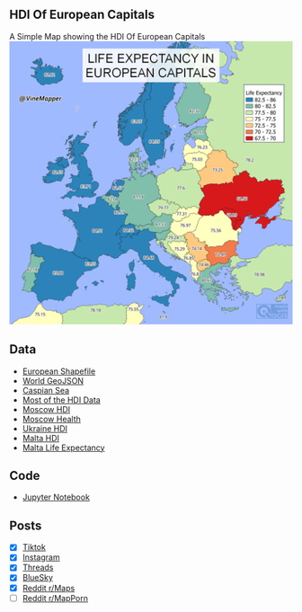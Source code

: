 ## HDI Of European Capitals
A Simple Map showing the HDI Of European Capitals
![Map](europe_hdi_instagram.png)

## Data
* [European Shapefile](https://github.com/leakyMirror/map-of-europe/blob/master/GeoJSON/europe.geojson)
* [World GeoJSON](https://public.opendatasoft.com/explore/dataset/world-administrative-boundaries/export/?flg=en-us)
* [Caspian Sea](https://cartographyvectors.com/map/1224-caspian-sea)
* [Most of the HDI Data](https://globaldatalab.org/shdi/table/2022/shdi+lifexp+lgnic/)
* [Moscow HDI](https://en.wikipedia.org/wiki/List_of_federal_subjects_of_Russia_by_Human_Development_Index)
* [Moscow Health](https://cdn.who.int/media/docs/librariesprovider2/regions-for-health/20230928-moscow-en-final.pdf?sfvrsn=635b5b98_4)
* [Ukraine HDI](https://www.undp.org/ukraine/press-releases/ukraine-still-country-high-human-development-index-new-undp-report-says)
* [Malta HDI](https://en.wikipedia.org/wiki/List_of_countries_by_Human_Development_Index_by_region)
* [Malta Life Expectancy](https://data.who.int/countries/470)

## Code
* [Jupyter Notebook](FormatData.ipynb)

## Posts
- [x] [Tiktok](https://www.tiktok.com/@vinemapper/video/7440200674840825118)
- [x] [Instagram](https://www.instagram.com/VineMapper/)
- [x] [Threads](https://www.threads.net/@vinemapper/post/DCr8Z3JTaSd)
- [x] [BlueSky](https://bsky.app/profile/vinemapper.bsky.social/post/3lbksjjm46k2m)
- [x] [Reddit r/Maps](https://www.reddit.com/r/Maps/comments/1gxn41g/hdi_of_european_capitals/)
- [ ] [Reddit r/MapPorn]()
